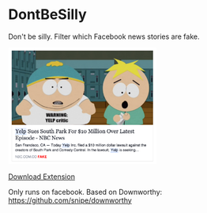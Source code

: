 # DontBeSilly

Don't be silly. Filter which Facebook news stories are fake. 

<img src="https://github.com/sweetro/DontBeSilly/blob/master/example.png" width="300px"/>

<a href="https://github.com/sweetro/DontBeSilly/blob/master/fakebook.crx?raw=true">Download Extension</a>


Only runs on facebook. Based on Downworthy: https://github.com/snipe/downworthy



